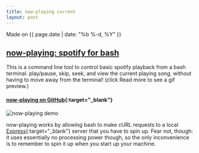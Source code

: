 ```yaml
---
title: now-playing current
layout: post
---
```

Made on {{ page.date | date: "%b %-d, %Y" }}
## [now-playing: spotify for bash]({{page.url}})

This is a command line tool to control basic spotify playback from a bash terminal. play/pause, skip, seek, and view the current playing song, without having to move away from the terminal! (click Read more to see a gif preview.)

<!--more-->

#### [**now-playing on GitHub**](https://github.com/eashwar/now-playing){:target="_blank"}

![now-playing demo]({{site.url}}/images/now-playing-demo.gif)

now-playing works by allowing bash to make cURL requests to a local [Express](https://expressjs.com){:target="_blank"} server that you have to spin up. Fear not, though: it uses essentially no processing power though, so the only inconvenience is to remember to spin it up when you start up your machine.
